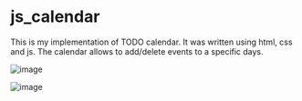 # js_calendar

This is my implementation of TODO calendar. It was written using html, css and js. The calendar allows to add/delete events to a specific days.


![image](https://github.com/SkowroDamian/js_calendar/assets/58737292/dee58a96-6004-4189-8f3b-9e4c91b92f1c)

![image](https://github.com/SkowroDamian/js_calendar/assets/58737292/cd4d232c-9d64-4e66-af46-07b4770dd9fb)
